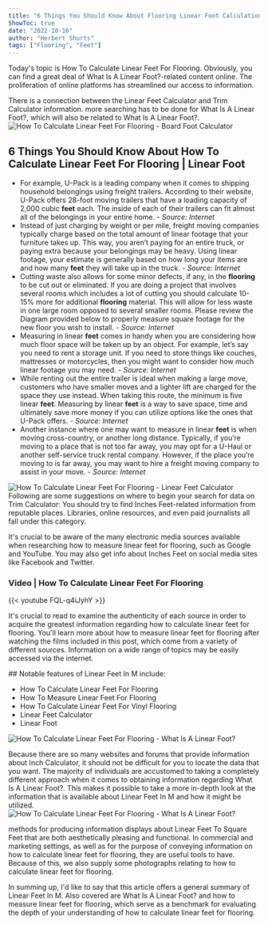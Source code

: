 ```yaml
---
title: "6 Things You Should Know About Flooring Linear Foot Calculation"
ShowToc: true 
date: "2022-10-16"
author: "Herbert Shurts" 
tags: ["Flooring", "Feet"]
---
```


Today's topic is How To Calculate Linear Feet For Flooring. Obviously, you can find a great deal of What Is A Linear Foot?-related content online. The proliferation of online platforms has streamlined our access to information.

There is a connection between the Linear Feet Calculator and Trim Calculator information. more searching has to be done for What Is A Linear Foot?, which will also be related to What Is A Linear Foot?.
<img loading="lazy" src="https://www.trestlewood.com/image/995/198/" onerror="this.onerror=null;this.src='https://blogger.googleusercontent.com/img/a/AVvXsEhe7F7TRXHtjiKvHb5vS7DmnxvpHiDyoYyYvm1nHB3Qp2_w3BnM6A2eq4v7FYxCC9bfZt3a9vIMtAYEKUiaDQbHMg-ViyGmRIj39MLp0bGFfgfYw1Dc9q_H-T0wiTm3l0Uq42dETrN9eC8aGJ9_IORZsxST1AcLR7np1koOfcc7tnHa4S8Mwz_xD9d0=s16000';" alt="How To Calculate Linear Feet For Flooring - Board Foot Calculator" >

## 6 Things You Should Know About How To Calculate Linear Feet For Flooring | Linear Foot
-   For example, U-Pack is a leading company when it comes to shipping household belongings using freight trailers. According to their website, U-Pack offers 28-foot moving trailers that have a loading capacity of 2,000 cubic **feet** each. The inside of each of their trailers can fit almost all of the belongings in your entire home. - <cite>Source: Internet</cite>
-   Instead of just charging by weight or per mile, freight moving companies typically charge based on the total amount of linear footage that your furniture takes up. This way, you aren’t paying for an entire truck, or paying extra because your belongings may be heavy. Using linear footage, your estimate is generally based on how long your items are and how many **feet** they will take up in the truck. - <cite>Source: Internet</cite>
-   Cutting waste also allows for some minor defects, if any, in the **flooring** to be cut out or eliminated. If you are doing a project that involves several rooms which includes a lot of cutting you should calculate 10-15% more for additional **flooring** material. This will allow for less waste in one large room opposed to several smaller rooms. Please review the Diagram provided below to properly measure square footage for the new floor you wish to install. - <cite>Source: Internet</cite>
-   Measuring in linear **feet** comes in handy when you are considering how much floor space will be taken up by an object. For example, let’s say you need to rent a storage unit. If you need to store things like couches, mattresses or motorcycles, then you might want to consider how much linear footage you may need. - <cite>Source: Internet</cite>
-   While renting out the entire trailer is ideal when making a large move, customers who have smaller moves and a lighter lift are charged for the space they use instead. When taking this route, the minimum is five linear **feet**. Measuring by linear **feet** is a way to save space, time and ultimately save more money if you can utilize options like the ones that U-Pack offers. - <cite>Source: Internet</cite>
-   Another instance where one may want to measure in linear **feet** is when moving cross-country, or another long distance. Typically, if you’re moving to a place that is not too far away, you may opt for a U-Haul or another self-service truck rental company. However, if the place you’re moving to is far away, you may want to hire a freight moving company to assist in your move. - <cite>Source: Internet</cite>


<img loading="lazy" src="https://www.ambiencehardwoodflooring.co.uk/media/catalog/product/i/m/img_2154.jpg" onerror="this.onerror=null;this.src='https://blogger.googleusercontent.com/img/a/AVvXsEhe7F7TRXHtjiKvHb5vS7DmnxvpHiDyoYyYvm1nHB3Qp2_w3BnM6A2eq4v7FYxCC9bfZt3a9vIMtAYEKUiaDQbHMg-ViyGmRIj39MLp0bGFfgfYw1Dc9q_H-T0wiTm3l0Uq42dETrN9eC8aGJ9_IORZsxST1AcLR7np1koOfcc7tnHa4S8Mwz_xD9d0=s16000';" alt="How To Calculate Linear Feet For Flooring - Linear Feet Calculator" >
Following are some suggestions on where to begin your search for data on Trim Calculator:
You should try to find Inches Feet-related information from reputable places. Libraries, online resources, and even paid journalists all fall under this category.

It's crucial to be aware of the many electronic media sources available when researching how to measure linear feet for flooring, such as Google and YouTube. You may also get info about Inches Feet on social media sites like Facebook and Twitter.

### Video | How To Calculate Linear Feet For Flooring
{{< youtube FQL-q4iJyhY >}} 


It's crucial to read to examine the authenticity of each source in order to acquire the greatest information regarding how to calculate linear feet for flooring.
You'll learn more about how to measure linear feet for flooring after watching the films included in this post, which come from a variety of different sources. Information on a wide range of topics may be easily accessed via the internet.
<script async="async" data-cfasync="false" src="//normallydemandedalter.com/fe63df3c5408708b15d8dc3d9b206b31/invoke.js"></script>
<div id="container-fe63df3c5408708b15d8dc3d9b206b31"></div>
## Notable features of Linear Feet In M include:

- How To Calculate Linear Feet For Flooring
- How To Measure Linear Feet For Flooring
- How To Calculate Linear Feet For Vinyl Flooring
- Linear Feet Calculator
- Linear Foot

 <img loading="lazy" src="https://www.trestlewood.com/image/995/145240/" onerror="this.onerror=null;this.src='https://blogger.googleusercontent.com/img/a/AVvXsEhe7F7TRXHtjiKvHb5vS7DmnxvpHiDyoYyYvm1nHB3Qp2_w3BnM6A2eq4v7FYxCC9bfZt3a9vIMtAYEKUiaDQbHMg-ViyGmRIj39MLp0bGFfgfYw1Dc9q_H-T0wiTm3l0Uq42dETrN9eC8aGJ9_IORZsxST1AcLR7np1koOfcc7tnHa4S8Mwz_xD9d0=s16000';" alt="How To Calculate Linear Feet For Flooring - What Is A Linear Foot?" >

Because there are so many websites and forums that provide information about Inch Calculator, it should not be difficult for you to locate the data that you want.
The majority of individuals are accustomed to taking a completely different approach when it comes to obtaining information regarding What Is A Linear Foot?. This makes it possible to take a more in-depth look at the information that is available about Linear Feet In M and how it might be utilized.
<img loading="lazy" src="https://i.ytimg.com/vi/AQz3GacEZlI/maxresdefault.jpg" onerror="this.onerror=null;this.src='https://blogger.googleusercontent.com/img/a/AVvXsEhe7F7TRXHtjiKvHb5vS7DmnxvpHiDyoYyYvm1nHB3Qp2_w3BnM6A2eq4v7FYxCC9bfZt3a9vIMtAYEKUiaDQbHMg-ViyGmRIj39MLp0bGFfgfYw1Dc9q_H-T0wiTm3l0Uq42dETrN9eC8aGJ9_IORZsxST1AcLR7np1koOfcc7tnHa4S8Mwz_xD9d0=s16000';" alt="How To Calculate Linear Feet For Flooring - What Is A Linear Foot?" >

methods for producing information displays about Linear Feet To Square Feet that are both aesthetically pleasing and functional. In commercial and marketing settings, as well as for the purpose of conveying information on how to calculate linear feet for flooring, they are useful tools to have. Because of this, we also supply some photographs relating to how to calculate linear feet for flooring.

In summing up, I'd like to say that this article offers a general summary of Linear Feet In M. Also covered are What Is A Linear Foot? and how to measure linear feet for flooring, which serve as a benchmark for evaluating the depth of your understanding of how to calculate linear feet for flooring.
	

